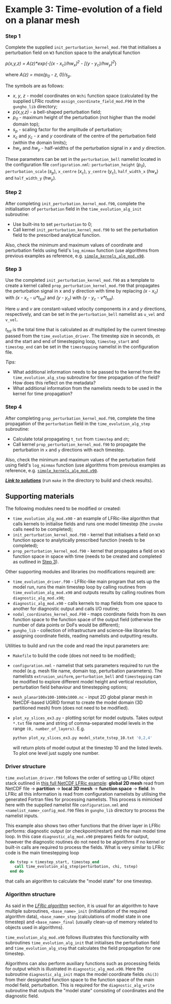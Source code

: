 # Example 3: Time-evolution of a field on a planar mesh

### Step 1

Complete the supplied `init_perturbation_kernel_mod.f90` that initialises
a perturbation field on `W3` function space to the analytical function

*p(x,y,z) = A(z)\*exp\{-\[(x - x<sub>c</sub>)/hw<sub>x</sub>\]<sup>2</sup>
\- \[(y - y<sub>c</sub>)/hw<sub>y</sub>\]<sup>2</sup>*\}

where *A(z) = max(p<sub>0</sub> - z, 0)/s<sub>p</sub>*.

The symbols are as follows:

* *x*, *y*, *z* - model coordinates on `Wchi` function space
 (calculated by the supplied LFRic routine `assign_coordinate_field_mod.F90`
 in the `gungho_lib` directory;
* *p(x,y,z)* - a bell-shaped perturbation field;
* *p<sub>0</sub>* - maximum height of the perturbation (not higher than
  the model domain top);
* *s<sub>p</sub>* - scaling factor for the amplitude of perturbation;
* *x<sub>c</sub>* and *y<sub>c</sub>* - *x* and *y* coordinate of
  the centre of the perturbation field (within the domain limits);
* *hw<sub>x</sub>* and *hw<sub>y</sub>* - half-widths of the
  perturbation signal in *x* and *y* direction.

These parameters can be set in the `perturbation_bell` namelist located
in the configuration file `configuration.nml`: `perturbation_height`
(*p<sub>0</sub>*), `perturbation_scale` (*s<sub>p</sub>*), `x_centre`
(*x<sub>c</sub>*), `y_centre` (*y<sub>c</sub>*), `half_width_x`
(*hw<sub>x</sub>*) and `half_width_y` (*hw<sub>y</sub>*).

### Step 2

After completing `init_perturbation_kernel_mod.f90`, complete the
initialisation of `perturbation` field in the `time_evolution_alg_init`
subroutine:

* Use built-ins to set `perturbation` to 0;
* Call kernel `init_perturbation_kernel_mod.f90` to set the perturbation
  field to the prescribed analytical function.

Also, check the minimum and maximum values of coordinate and perturbation
fields using field's `log_minmax` function (use algorithms from previous
examples as reference, e.g. [`simple_kernels_alg_mod.x90`](
../1_simple_kernels/simple_kernels_alg_mod.x90).

### Step 3

Use the completed `init_perturbation_kernel_mod.f90` as a template to
create a kernel called `prop_perturbation_kernel_mod.f90` that propagates
the perturbation signal in x and y direction with time by replacing
*(x - x<sub>c</sub>)* with *(x - x<sub>c</sub> - u\*t<sub>tot</sub>)*
and *(y - y<sub>c</sub>)* with *(y - y<sub>c</sub> - v\*t<sub>tot</sub>)*.

Here *u* and *v* are constant-valued velocity components in *x* and
*y* directions, respectively, and can be set in the `perturbation_bell`
namelist as `u_vel` and `v_vel`.

*t<sub>tot</sub>* is the total time that is calculated as *dt* multiplied
by the current timestep passed from the `time_evolution_driver`. The
timestep size in seconds, `dt` and the start and end of timestepping loop,
`timestep_start` and `timestep_end` can be set in the `timestepping`
namelist in the configuration file.

*Tips:*

* What additional information needs to be passed to the kernel from
  the `time_evolution_alg_step` subroutine for time propagation of the
  field? How does this reflect on the metadata?
* What additional information from the namelists needs to be used in
  the kernel for time propagation?

### Step 4

After completing `prop_perturbation_kernel_mod.f90`, complete the
time propagation of the `perturbation` field in the
`time_evolution_alg_step` subroutine:

* Calculate total propagating `t_tot` from `timestep` and `dt`;
* Call kernel `prop_perturbation_kernel_mod.f90` to propagate the
  perturbation in `x` and `y` directions with each timestep.

Also, check the minimum and maximum values of the perturbation
field using field's `log_minmax` function (use algorithms from previous
examples as reference, e.g. [`simple_kernels_alg_mod.x90`](
../1_simple_kernels/simple_kernels_alg_mod.x90).

[***Link to solutions***](solutions) (run `make` in the directory
to build and check results).

## Supporting materials

The following modules need to be modified or created:

* `time_evolution_alg_mod.x90` - an example of LFRic-like algorithm that
  calls kernels to initialise fields and runs one model timestep (the
  `invoke` calls need to be completed);
* `init_perturbation_kernel_mod.f90` - kernel that initialises a field
  on `W3` function space to analytically prescribed function (needs to
  be completed);
* `prop_perturbation_kernel_mod.f90` - kernel that propagates a field
  on `W3` function space in space with time (needs to be created and
  completed as outlined in [Step 3](#step-3)).

Other supporting modules and libraries (no modifications required) are:

* `time_evolution_driver.f90` - LFRic-like main program that sets up
  the model run, runs the main timestep loop by calling routines
  from `time_evolution_alg_mod.x90` and outputs results by calling
  routines from `diagnostic_alg_mod.x90`;
* `diagnostic_alg_mod.x90` - calls kernels to map fields from one space
  to another for diagnostic output and calls I/O routine;
* `nodal_coordinates_kernel_mod.F90` - maps coordinate fields from its
  own function space to the function space of the output field (otherwise
  the number of data points or DoFs would be different);
* `gungho_lib` - collection of infrastructure and science-like libraries
  for assigning coordinate fields, reading namelists and outputting results.

Utilities to build and run the code and read the input parameters are:

* `Makefile` to build the code (does not need to be modified);
* `configuration.nml` - namelist that sets parameters required to run the
  model (e.g. mesh file name, domain top, perturbation parameters). The
  namelists `extrusion_uniform`, `perturbation_bell` and `timestepping`
  can be modified to explore different model height and vertical
  resolution, perturbation field behaviour and timestepping options;
* `mesh_planar100x100-1000x1000.nc` - input 2D global planar mesh in
  NetCDF-based UGRID format to create the model domain (3D partitioned
  mesh) from (does not need to be modified).
* `plot_xy_slices_ex3.py` - plotting script for model outputs. Takes
  output `*.txt` file name and string of comma-separated model levels
  in the range `(0, number_of_layers)`. E.g.

  ```python
  python plot_xy_slices_ex3.py model_state_tstep_10.txt '0,2,4'
  ```
  will return plots of model output at the timestep 10 and the listed
  levels. To plot one level just supply one number.

### Driver structure

`time_evolution_driver.f90` follows the order of setting up LFRic object
stack outlined in [this full NetCDF LFRic example](
../../../examples/lfric/full_example_netcdf/README.md):
**global 2D mesh** read from NetCDF file -> **partition** ->
**local 3D mesh** -> **function space** -> **field**. In LFRic
all this information is read from configuration namelists by utilising
the generated Fortran files for processing namelists. This process
is mimicked here with the supplied namelist file `configuration.nml`
and `<namelist_name>_config_mod.f90` files in `gungho_lib` directory
to process the namelist inputs.

This example also shows two other functions that the driver layer in
LFRic performs: diagnostic output (or checkpoint/restart) and the main
model time loop. In this case `diagnostic_alg_mod.x90` prepares fields
for output, however the diagnostic routines do not need to be algorithms
if no kernel or built-in calls are required to process the fields. What
is very similar to LFRic code is the main timestepping loop

```fortran
  do tstep = timestep_start, timestep_end
    call time_evolution_alg_step(perturbation, chi, tstep)
  end do
```

that calls an algorithm to calculate the "model state" for one timestep.

### Algorithm structure

As said in the [*LFRic algorithm*](
../background/LFRic_algorithm.md) section, it is usual for an
algorithm to have multiple subroutines, `<base_name>_init`
(initialisation of the required algorithm data), `<base_name>_step`
(calculations of model state in one timestep) and `<base_name>_final`
(usually clean-up of memory related to objects used in algorithms).

`time_evolution_alg_mod.x90` follows illustrates this functionality with
subroutines `time_evolution_alg_init` that initialises the perturbation field
and `time_evolution_alg_step` that calculates the field propagation for one
timestep.

Algorithms can also perform auxiliary functions such as processing fields
for output which is illustrated in `diagnostic_alg_mod.x90`. Here the
subroutine `diagnostic_alg_init` maps the model coordinate fields `chi(3)`
from their designated function space to the function space of the main
model field, perturbation. This is required for the `diagnostic_alg_write`
subroutine that outputs the "model state" consisting of coordinates and
the diagnostic field.
